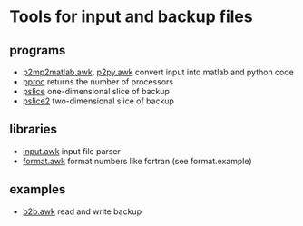# Tools for input and backup files

## programs
* [p2mp2matlab.awk](p2matlab.awk), [p2py.awk](p2py.awk) convert input
     into matlab and python code
* [pproc](pproc) returns the number of processors
* [pslice](pslice) one-dimensional slice of backup
* [pslice2](pslice2) two-dimensional slice of backup

## libraries
* [input.awk](input.awk) input file parser
* [format.awk](format.awk) format numbers like fortran (see
  format.example)

## examples
* [b2b.awk](b2b.awk) read and write backup
